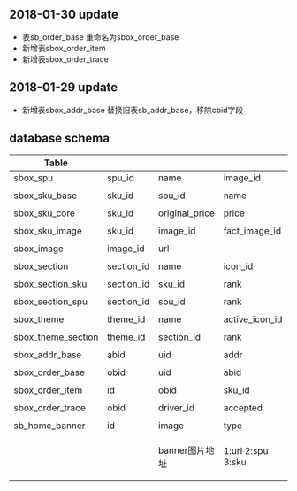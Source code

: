 ## 2018-01-30 update
-  表sb_order_base 重命名为sbox_order_base
-  新增表sbox_order_item
-  新增表sbox_order_trace

## 2018-01-29 update
-  新增表sbox_addr_base 替换旧表sb_addr_base，移除cbid字段

##  database schema 

| Table              |            |                |                   |                                                 |             |            |            |            |        |        |            |
| ------------------ | ---------- | -------------- | ----------------- | ----------------------------------------------- | ----------- | ---------- | ---------- | ---------- | ------ | ------ | ---------- |
| sbox_spu           | spu_id     | name           | image_id          | price                                           |             | status     | updated_at | updated_by |        |        |            |
|                    |            |                |                   |                                                 |             |            |            |            |        |        |            |
| sbox_sku_base      | sku_id     | spu_id         | name              | alias                                           | fullname    | status     | updated_at | updated_by |        |        |            |
|                    |            |                |                   |                                                 |             |            |            |            |        |        |            |
| sbox_sku_core      | sku_id     | original_price | price             | amount                                          | threshold   | updated_at | updated_by |            |        |        |            |
|                    |            |                |                   |                                                 |             |            |            |            |        |        |            |
| sbox_sku_image     | sku_id     | image_id       | fact_image_id     | updated_at                                      | updated_by  |            |            |            |        |        |            |
|                    |            |                |                   |                                                 |             |            |            |            |        |        |            |
| sbox_image         | image_id   | url            |                   |                                                 |             |            |            |            |        |        |            |
|                    |            |                |                   |                                                 |             |            |            |            |        |        |            |
| sbox_section       | section_id | name           | icon_id           |                                                 | status      | updated_at | updated_by |            |        |        |            |
|                    |            |                |                   |                                                 |             |            |            |            |        |        |            |
| sbox_section_sku   | section_id | sku_id         | rank              | status                                          | updated_at  | updated_by |            |            |        |        |            |
|                    |            |                |                   |                                                 |             |            |            |            |        |        |            |
| sbox_section_spu   | section_id | spu_id         | rank              | status                                          | updated_at  | updated_by |            |            |        |        |            |
|                    |            |                |                   |                                                 |             |            |            |            |        |        |            |
| sbox_theme         | theme_id   | name           | active_icon_id    | inactive_icon_id                                | rank        | status     | updated_at | updated_by |        |        |            |
|                    |            |                |                   |                                                 |             |            |            |            |        |        |            |
| sbox_theme_section | theme_id   | section_id     | rank              | status                                          | updated_at  | updated_by |            |            |        |        |            |
|                    |            |                |                   |                                                 |             |            |            |            |        |        |            |
| sbox_addr_base     | abid       | uid            | addr              | province                                        | lat         | lng        | name       | unit       | tel    | status | updated_at |
|                    |            |                |                   |                                                 |             |            |            |            |        |        |            |
| sbox_order_base    | obid       | uid            | abid              | pretax                                          | delifee     | total      | ptype      | created    | status |        | updated_at |
|                    |            |                |                   |                                                 |             |            |            |            |        |        |            |
| sbox_order_item    | id         | obid           | sku_id            | price                                           | quantity    | status     |            |            |        |        |            |
|                    |            |                |                   |                                                 |             |            |            |            |        |        |            |
| sbox_order_trace   | obid       | driver_id      | accepted          | packed                                          | distributed | delivered  | completed  | notes      |        |        |            |
|                    |            |                |                   |                                                 |             |            |            |            |        |        |            |
| sb_home_banner     | id         | image          | type              | param                                           |             |            |            |            |        |        |            |
|                    |            | banner图片地址 | 1:url 2:spu 3:sku | jsonString {url:} {spu_id:} {sku_id: ,spu_id: } |             |            |            |            |        |        |            |
